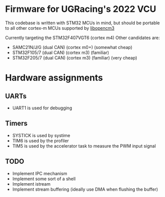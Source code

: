 # Firmware for UGRacing's 2022 VCU
This codebase is written with STM32 MCUs in mind, but should be portable to all other cortex-m MCUs supported by [libopencm3](https://github.com/libopencm3/libopencm3)

Currently targeting the STM32F407VGT6 (cortex m4)
Other candidates are:
- SAMC21N/J/G (dual CAN) (cortex m0+) (somewhat cheap)
- STM32F105/7 (dual CAN) (cortex m3) (familiar)
- STM32F205/7 (dual CAN) (cortex m3) (familiar) (very cheap)

# Hardware assignments

## UARTs
- UART1 is used for debugging
## Timers
- SYSTICK is used by systime
- TIM6 is used by the profiler
- TIM5 is used by the accelerator task to measure the PWM input signal
## TODO

- Implement IPC mechanism
- Implement some sort of a shell
- Implement istream
- Implement stream buffering (ideally use DMA when flushing the buffer)




